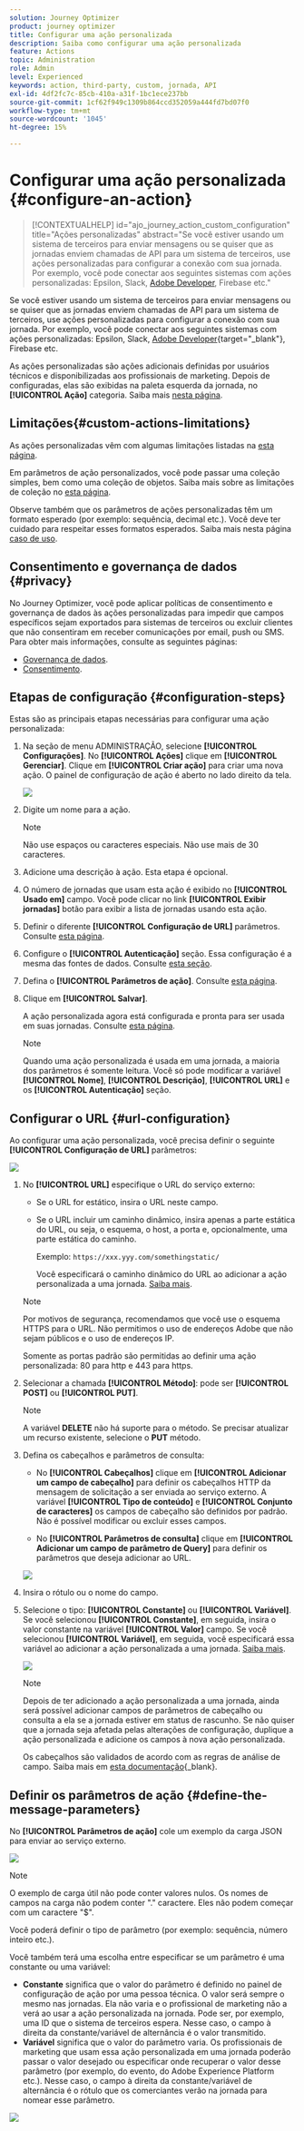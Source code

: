 ```yaml
---
solution: Journey Optimizer
product: journey optimizer
title: Configurar uma ação personalizada
description: Saiba como configurar uma ação personalizada
feature: Actions
topic: Administration
role: Admin
level: Experienced
keywords: action, third-party, custom, jornada, API
exl-id: 4df2fc7c-85cb-410a-a31f-1bc1ece237bb
source-git-commit: 1cf62f949c1309b864ccd352059a444fd7bd07f0
workflow-type: tm+mt
source-wordcount: '1045'
ht-degree: 15%

---
```


# Configurar uma ação personalizada {#configure-an-action}

>[!CONTEXTUALHELP]
>id="ajo_journey_action_custom_configuration"
>title="Ações personalizadas"
>abstract="Se você estiver usando um sistema de terceiros para enviar mensagens ou se quiser que as jornadas enviem chamadas de API para um sistema de terceiros, use ações personalizadas para configurar a conexão com sua jornada. Por exemplo, você pode conectar aos seguintes sistemas com ações personalizadas: Epsilon, Slack, [Adobe Developer](https://developer.adobe.com), Firebase etc."

Se você estiver usando um sistema de terceiros para enviar mensagens ou se quiser que as jornadas enviem chamadas de API para um sistema de terceiros, use ações personalizadas para configurar a conexão com sua jornada. Por exemplo, você pode conectar aos seguintes sistemas com ações personalizadas: Epsilon, Slack, [Adobe Developer](https://developer.adobe.com){target="_blank"}, Firebase etc.

As ações personalizadas são ações adicionais definidas por usuários técnicos e disponibilizadas aos profissionais de marketing. Depois de configuradas, elas são exibidas na paleta esquerda da jornada, no **[!UICONTROL Ação]** categoria. Saiba mais [nesta página](../building-journeys/about-journey-activities.md#action-activities).

## Limitações{#custom-actions-limitations}

As ações personalizadas vêm com algumas limitações listadas na [esta página](../start/guardrails.md).

Em parâmetros de ação personalizados, você pode passar uma coleção simples, bem como uma coleção de objetos. Saiba mais sobre as limitações de coleção no [esta página](../building-journeys/collections.md#limitations).

Observe também que os parâmetros de ações personalizadas têm um formato esperado (por exemplo: sequência, decimal etc.). Você deve ter cuidado para respeitar esses formatos esperados. Saiba mais nesta página [caso de uso](../building-journeys/collections.md).

## Consentimento e governança de dados {#privacy}

No Journey Optimizer, você pode aplicar políticas de consentimento e governança de dados às ações personalizadas para impedir que campos específicos sejam exportados para sistemas de terceiros ou excluir clientes que não consentiram em receber comunicações por email, push ou SMS. Para obter mais informações, consulte as seguintes páginas:

* [Governança de dados](../action/action-privacy.md).
* [Consentimento](../action/action-privacy.md).


## Etapas de configuração {#configuration-steps}

Estas são as principais etapas necessárias para configurar uma ação personalizada:

1. Na seção de menu ADMINISTRAÇÃO, selecione **[!UICONTROL Configurações]**. No  **[!UICONTROL Ações]** clique em **[!UICONTROL Gerenciar]**. Clique em **[!UICONTROL Criar ação]** para criar uma nova ação. O painel de configuração de ação é aberto no lado direito da tela.

   ![](assets/custom2.png)

1. Digite um nome para a ação.

   >[!NOTE]
   >
   >Não use espaços ou caracteres especiais. Não use mais de 30 caracteres.

1. Adicione uma descrição à ação. Esta etapa é opcional.
1. O número de jornadas que usam esta ação é exibido no **[!UICONTROL Usado em]** campo. Você pode clicar no link **[!UICONTROL Exibir jornadas]** botão para exibir a lista de jornadas usando esta ação.
1. Definir o diferente **[!UICONTROL Configuração de URL]** parâmetros. Consulte [esta página](../action/about-custom-action-configuration.md#url-configuration).
1. Configure o **[!UICONTROL Autenticação]** seção. Essa configuração é a mesma das fontes de dados.  Consulte [esta seção](../datasource/external-data-sources.md#custom-authentication-mode).
1. Defina o **[!UICONTROL Parâmetros de ação]**. Consulte [esta página](../action/about-custom-action-configuration.md#define-the-message-parameters).
1. Clique em **[!UICONTROL Salvar]**.

   A ação personalizada agora está configurada e pronta para ser usada em suas jornadas. Consulte [esta página](../building-journeys/about-journey-activities.md#action-activities).

   >[!NOTE]
   >
   >Quando uma ação personalizada é usada em uma jornada, a maioria dos parâmetros é somente leitura. Você só pode modificar a variável **[!UICONTROL Nome]**, **[!UICONTROL Descrição]**, **[!UICONTROL URL]** e os **[!UICONTROL Autenticação]** seção.

## Configurar o URL {#url-configuration}

Ao configurar uma ação personalizada, você precisa definir o seguinte **[!UICONTROL Configuração de URL]** parâmetros:

![](assets/journeyurlconfiguration.png)

1. No **[!UICONTROL URL]** especifique o URL do serviço externo:

   * Se o URL for estático, insira o URL neste campo.

   * Se o URL incluir um caminho dinâmico, insira apenas a parte estática do URL, ou seja, o esquema, o host, a porta e, opcionalmente, uma parte estática do caminho.

     Exemplo: `https://xxx.yyy.com/somethingstatic/`

     Você especificará o caminho dinâmico do URL ao adicionar a ação personalizada a uma jornada. [Saiba mais](../building-journeys/using-custom-actions.md).

   >[!NOTE]
   >
   >Por motivos de segurança, recomendamos que você use o esquema HTTPS para o URL. Não permitimos o uso de endereços Adobe que não sejam públicos e o uso de endereços IP.
   >
   >Somente as portas padrão são permitidas ao definir uma ação personalizada: 80 para http e 443 para https.

1. Selecionar a chamada **[!UICONTROL Método]**: pode ser **[!UICONTROL POST]** ou **[!UICONTROL PUT]**.

   >[!NOTE]
   >
   > A variável **DELETE** não há suporte para o método. Se precisar atualizar um recurso existente, selecione o **PUT** método.

1. Defina os cabeçalhos e parâmetros de consulta:

   * No **[!UICONTROL Cabeçalhos]** clique em **[!UICONTROL Adicionar um campo de cabeçalho]** para definir os cabeçalhos HTTP da mensagem de solicitação a ser enviada ao serviço externo. A variável **[!UICONTROL Tipo de conteúdo]** e **[!UICONTROL Conjunto de caracteres]** os campos de cabeçalho são definidos por padrão. Não é possível modificar ou excluir esses campos.

   * No **[!UICONTROL Parâmetros de consulta]** clique em **[!UICONTROL Adicionar um campo de parâmetro de Query]** para definir os parâmetros que deseja adicionar ao URL.

   ![](assets/journeyurlconfiguration2bis.png)

1. Insira o rótulo ou o nome do campo.

1. Selecione o tipo: **[!UICONTROL Constante]** ou **[!UICONTROL Variável]**. Se você selecionou **[!UICONTROL Constante]**, em seguida, insira o valor constante na variável **[!UICONTROL Valor]** campo. Se você selecionou **[!UICONTROL Variável]**, em seguida, você especificará essa variável ao adicionar a ação personalizada a uma jornada. [Saiba mais](../building-journeys/using-custom-actions.md).

   ![](assets/journeyurlconfiguration2.png)

   >[!NOTE]
   >
   >Depois de ter adicionado a ação personalizada a uma jornada, ainda será possível adicionar campos de parâmetros de cabeçalho ou consulta a ela se a jornada estiver em status de rascunho. Se não quiser que a jornada seja afetada pelas alterações de configuração, duplique a ação personalizada e adicione os campos à nova ação personalizada.
   >
   >Os cabeçalhos são validados de acordo com as regras de análise de campo. Saiba mais em [esta documentação](https://tools.ietf.org/html/rfc7230#section-3.2.4){_blank}.

## Definir os parâmetros de ação {#define-the-message-parameters}

No **[!UICONTROL Parâmetros de ação]** cole um exemplo da carga JSON para enviar ao serviço externo.

![](assets/messageparameterssection.png)

>[!NOTE]
>
>O exemplo de carga útil não pode conter valores nulos. Os nomes de campos na carga não podem conter &quot;.&quot; caractere. Eles não podem começar com um caractere &quot;$&quot;.

Você poderá definir o tipo de parâmetro (por exemplo: sequência, número inteiro etc.).

Você também terá uma escolha entre especificar se um parâmetro é uma constante ou uma variável:

* **Constante** significa que o valor do parâmetro é definido no painel de configuração de ação por uma pessoa técnica. O valor será sempre o mesmo nas jornadas. Ela não varia e o profissional de marketing não a verá ao usar a ação personalizada na jornada. Pode ser, por exemplo, uma ID que o sistema de terceiros espera. Nesse caso, o campo à direita da constante/variável de alternância é o valor transmitido.
* **Variável** significa que o valor do parâmetro varia. Os profissionais de marketing que usam essa ação personalizada em uma jornada poderão passar o valor desejado ou especificar onde recuperar o valor desse parâmetro (por exemplo, do evento, do Adobe Experience Platform etc.). Nesse caso, o campo à direita da constante/variável de alternância é o rótulo que os comerciantes verão na jornada para nomear esse parâmetro.

![](assets/customactionpayloadmessage2.png)
